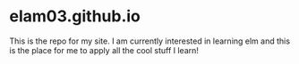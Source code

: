 elam03.github.io
================

This is the repo for my site. I am currently interested in learning elm and this is the place for me to apply all the cool stuff I learn!
